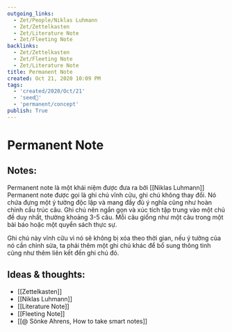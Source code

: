 ```yaml
---
outgoing_links:
  - Zet/People/Niklas Luhmann
  - Zet/Zettelkasten
  - Zet/Literature Note
  - Zet/Fleeting Note
backlinks:
  - Zet/Zettelkasten
  - Zet/Fleeting Note
  - Zet/Literature Note
title: Permanent Note
created: Oct 21, 2020 10:09 PM
tags:
  - 'created/2020/Oct/21'
  - 'seed🥜'
  - 'permanent/concept'
publish: True
---
```

# Permanent Note

## Notes:
Permanent note là một khái niệm được đưa ra bởi [[Niklas Luhmann]]
Permanent note được gọi là ghi chú vĩnh cửu, ghi chú không thay đổi. Nó chứa đựng một ý tưởng độc lập và mang đầy đủ ý nghĩa cũng như hoàn chỉnh cấu trúc câu. Ghi chú nên ngắn gọn và xúc tích tập trung vào một chủ đề duy nhất, thường khoảng 3-5 câu. Mỗi câu giống như một câu trong một bài báo hoặc một quyển sách thực sự.

Ghi chú này vĩnh cữu vì nó sẽ không bị xóa theo thời gian, nếu ý tưởng của nó cần chỉnh sửa, ta phải thêm một ghi chú khác để bổ sung thông tinh cũng như thêm liên kết đến ghi chú đó.

## Ideas & thoughts:
- [[Zettelkasten]]
- [[Niklas Luhmann]]
- [[Literature Note]]
- [[Fleeting Note]]
- [[@ Sönke Ahrens, How to take smart notes]]